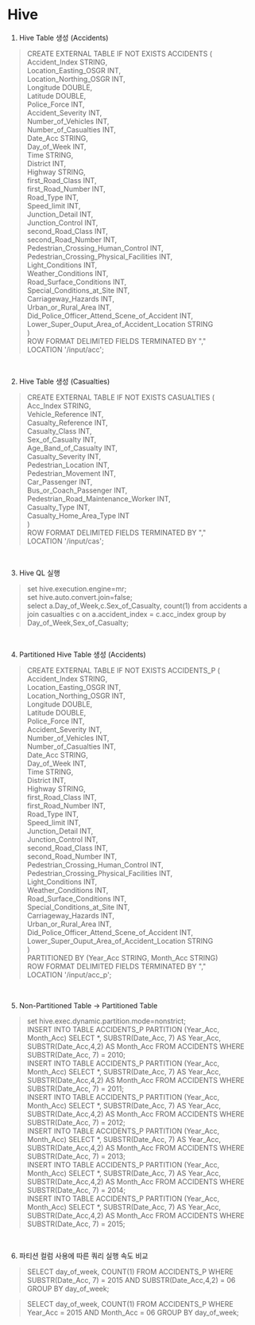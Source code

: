 Hive
==================

1. Hive Table 생성 (Accidents)

>CREATE EXTERNAL TABLE IF NOT EXISTS ACCIDENTS (
<br>Accident_Index STRING,
<br>Location_Easting_OSGR INT,
<br>Location_Northing_OSGR INT,
<br>Longitude DOUBLE,
<br>Latitude DOUBLE,
<br>Police_Force INT,
<br>Accident_Severity INT,
<br>Number_of_Vehicles INT,
<br>Number_of_Casualties INT,
<br>Date_Acc STRING,
<br>Day_of_Week INT,
<br>Time STRING,
<br>District INT,
<br>Highway STRING,
<br>first_Road_Class INT,
<br>first_Road_Number INT,
<br>Road_Type INT,
<br>Speed_limit INT,
<br>Junction_Detail INT,
<br>Junction_Control INT,
<br>second_Road_Class INT,
<br>second_Road_Number INT,
<br>Pedestrian_Crossing_Human_Control INT,
<br>Pedestrian_Crossing_Physical_Facilities INT,
<br>Light_Conditions INT,
<br>Weather_Conditions INT,
<br>Road_Surface_Conditions INT,
<br>Special_Conditions_at_Site INT,
<br>Carriageway_Hazards INT,
<br>Urban_or_Rural_Area INT,
<br>Did_Police_Officer_Attend_Scene_of_Accident INT,
<br>Lower_Super_Ouput_Area_of_Accident_Location STRING
<br>)
<br>ROW FORMAT DELIMITED FIELDS TERMINATED BY ","
<br>LOCATION '/input/acc';

<br>

2. Hive Table 생성 (Casualties)

>CREATE EXTERNAL TABLE IF NOT EXISTS CASUALTIES (
<br>Acc_Index STRING,
<br>Vehicle_Reference INT,
<br>Casualty_Reference INT,
<br>Casualty_Class INT,
<br>Sex_of_Casualty INT,
<br>Age_Band_of_Casualty INT,
<br>Casualty_Severity INT,
<br>Pedestrian_Location INT,
<br>Pedestrian_Movement INT,
<br>Car_Passenger INT,
<br>Bus_or_Coach_Passenger INT,
<br>Pedestrian_Road_Maintenance_Worker INT,
<br>Casualty_Type INT,
<br>Casualty_Home_Area_Type INT
<br>)
<br>ROW FORMAT DELIMITED FIELDS TERMINATED BY "," 
<br>LOCATION '/input/cas';

<br>

3. Hive QL 실행

>set hive.execution.engine=mr;
<br>set hive.auto.convert.join=false;
<br>select a.Day_of_Week,c.Sex_of_Casualty, count(1) from accidents a join casualties c on a.accident_index = c.acc_index group by Day_of_Week,Sex_of_Casualty;

<br>

4. Partitioned Hive Table 생성 (Accidents)

>CREATE EXTERNAL TABLE IF NOT EXISTS ACCIDENTS_P (
<br>Accident_Index STRING,
<br>Location_Easting_OSGR INT,
<br>Location_Northing_OSGR INT,
<br>Longitude DOUBLE,
<br>Latitude DOUBLE,
<br>Police_Force INT,
<br>Accident_Severity INT,
<br>Number_of_Vehicles INT,
<br>Number_of_Casualties INT,
<br>Date_Acc STRING,
<br>Day_of_Week INT,
<br>Time STRING,
<br>District INT,
<br>Highway STRING,
<br>first_Road_Class INT,
<br>first_Road_Number INT,
<br>Road_Type INT,
<br>Speed_limit INT,
<br>Junction_Detail INT,
<br>Junction_Control INT,
<br>second_Road_Class INT,
<br>second_Road_Number INT,
<br>Pedestrian_Crossing_Human_Control INT,
<br>Pedestrian_Crossing_Physical_Facilities INT,
<br>Light_Conditions INT,
<br>Weather_Conditions INT,
<br>Road_Surface_Conditions INT,
<br>Special_Conditions_at_Site INT,
<br>Carriageway_Hazards INT,
<br>Urban_or_Rural_Area INT,
<br>Did_Police_Officer_Attend_Scene_of_Accident INT,
<br>Lower_Super_Ouput_Area_of_Accident_Location STRING
<br>)
<br>PARTITIONED BY (Year_Acc STRING, Month_Acc STRING)
<br>ROW FORMAT DELIMITED FIELDS TERMINATED BY ","
<br>LOCATION '/input/acc_p';

<br>

5. Non-Partitioned Table -> Partitioned Table

> set hive.exec.dynamic.partition.mode=nonstrict;
<br>INSERT INTO TABLE ACCIDENTS_P PARTITION (Year_Acc, Month_Acc) SELECT *, SUBSTR(Date_Acc, 7) AS Year_Acc, SUBSTR(Date_Acc,4,2) AS Month_Acc FROM ACCIDENTS WHERE SUBSTR(Date_Acc, 7) = 2010;
<br>INSERT INTO TABLE ACCIDENTS_P PARTITION (Year_Acc, Month_Acc) SELECT *, SUBSTR(Date_Acc, 7) AS Year_Acc, SUBSTR(Date_Acc,4,2) AS Month_Acc FROM ACCIDENTS WHERE SUBSTR(Date_Acc, 7) = 2011;
<br>INSERT INTO TABLE ACCIDENTS_P PARTITION (Year_Acc, Month_Acc) SELECT *, SUBSTR(Date_Acc, 7) AS Year_Acc, SUBSTR(Date_Acc,4,2) AS Month_Acc FROM ACCIDENTS WHERE SUBSTR(Date_Acc, 7) = 2012;
<br>INSERT INTO TABLE ACCIDENTS_P PARTITION (Year_Acc, Month_Acc) SELECT *, SUBSTR(Date_Acc, 7) AS Year_Acc, SUBSTR(Date_Acc,4,2) AS Month_Acc FROM ACCIDENTS WHERE SUBSTR(Date_Acc, 7) = 2013;
<br>INSERT INTO TABLE ACCIDENTS_P PARTITION (Year_Acc, Month_Acc) SELECT *, SUBSTR(Date_Acc, 7) AS Year_Acc, SUBSTR(Date_Acc,4,2) AS Month_Acc FROM ACCIDENTS WHERE SUBSTR(Date_Acc, 7) = 2014;
<br>INSERT INTO TABLE ACCIDENTS_P PARTITION (Year_Acc, Month_Acc) SELECT *, SUBSTR(Date_Acc, 7) AS Year_Acc, SUBSTR(Date_Acc,4,2) AS Month_Acc FROM ACCIDENTS WHERE SUBSTR(Date_Acc, 7) = 2015;

<br>

6. 파티션 컬럼 사용에 따른 쿼리 실행 속도 비교

> SELECT day_of_week, COUNT(1) FROM ACCIDENTS_P WHERE SUBSTR(Date_Acc, 7) = 2015 AND SUBSTR(Date_Acc,4,2) = 06 GROUP BY day_of_week;

> SELECT day_of_week, COUNT(1) FROM ACCIDENTS_P WHERE Year_Acc = 2015 AND Month_Acc = 06 GROUP BY day_of_week;
